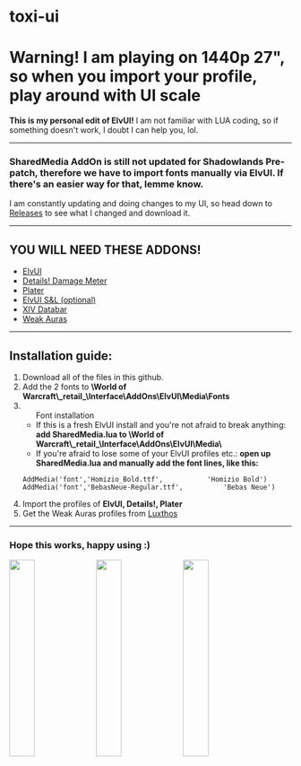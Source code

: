 # toxi-ui
<h1>Warning! I am playing on 1440p 27", so when you import your profile, play around with UI scale</h1>
<b>This is my personal edit of ElvUI!</b>
I am not familiar with LUA coding, so if something doesn't work, I doubt I can help you, lol.
<hr>
<h3>SharedMedia AddOn is still not updated for Shadowlands Pre-patch, therefore we have to import fonts manually via ElvUI. If there's an easier way for that, lemme know.</h3>
I am constantly updating and doing changes to my UI, so head down to <a href="https://github.com/Toxicom/toxi-ui/releases">Releases</a> to see what I changed and download it.
<hr>
<h2><b>YOU WILL NEED THESE ADDONS!</b></h2>
<ul>
  <li><a href="https://www.tukui.org/download.php?client=win">ElvUI</a></li>
  <li><a href="https://www.curseforge.com/wow/addons/details">Details! Damage Meter</a></li>
  <li><a href="https://www.curseforge.com/wow/addons/plater-nameplates">Plater</a></li>
  <li><a href="https://www.tukui.org/download.php?client=win">ElvUI S&L (optional)</a></li>
  <li><a href="https://github.com/Vicious-wow/XIV_Databar">XIV Databar</a></li>
  <li><a href="https://www.curseforge.com/wow/addons/weakauras-2">Weak Auras</a></li>
  </ul>
<hr>
<h2>Installation guide:</h2>
<ol>
  <li>Download all of the files in this github.</li>
  <li>Add the 2 fonts to <b>\World of Warcraft\_retail_\Interface\AddOns\ElvUI\Media\Fonts</b></li>
  <li><ul>Font installation

<li>If this is a fresh ElvUI install and you're not afraid to break anything:
  <b>add SharedMedia.lua to \World of Warcraft\_retail_\Interface\AddOns\ElvUI\Media\</b></li>
<li>If you're afraid to lose some of your ElvUI profiles etc.:
  <b>open up SharedMedia.lua and manually add the font lines, like this:</b></li></ul>
  
  ```
  AddMedia('font','Homizio_Bold.ttf',			'Homizio Bold')
  AddMedia('font','BebasNeue-Regular.ttf',			'Bebas Neue')
 ```
 <li>Import the profiles of <b>ElvUI, Details!, Plater</b></li>
 <li>Get the Weak Auras profiles from <a href="https://luxthos.com">Luxthos</a></li>
 </ol>
 <hr>
 <h3>Hope this works, happy using :)</h3>
 
 <img width="30%" height="30%" src="https://preview.redd.it/ndnalfwg1pt51.jpg?width=2560&format=pjpg&auto=webp&s=0e357fa73784d520c598bcba4f34491b84ca5c72">
 <img width="30%" height="30%" src="https://preview.redd.it/xxo5obxg1pt51.jpg?width=2560&format=pjpg&auto=webp&s=9747a9bb1c271b644108cfb220f273cc2694fc65">
 <img width="30%" height="30%" src="https://preview.redd.it/ych9ocwg1pt51.jpg?width=2560&format=pjpg&auto=webp&s=3d1bff58f834b69c420c336f4ba823adce832ef4">
